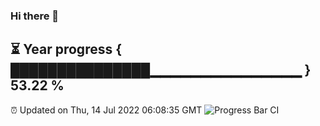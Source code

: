 ### Hi there 👋
⏳ Year progress { ███████████████▁▁▁▁▁▁▁▁▁▁▁▁▁▁▁ } 53.22 %
---
⏰ Updated on Thu, 14 Jul 2022 06:08:35 GMT
![Progress Bar CI](https://github.com/Moyi321/Moyi321/workflows/Progress%20Bar%20CI/badge.svg)
